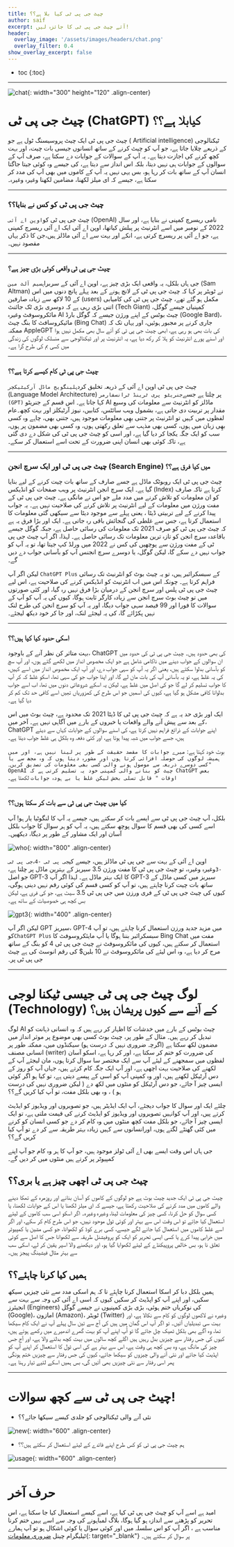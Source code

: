 ```yaml
---
title: چیٹ جی پی ٹی کیا بلا ہے؟؟
author: saif
excerpt: آئے چیٹ جی پی ٹی کا جائزہ لیں!
header:
  overlay_image: '/assets/images/headers/chat.png'
  overlay_filter: 0.4
show_overlay_excerpt: false
---
```


* toc
{:toc}

---

![chat]({{site.baseurl}}/assets/images/chat.png){: width="300" height="120"
.align-center}

# چیٹ جی پی ٹی (ChatGPT) کیابلا ہے؟؟

چیٹ جی پی ٹی ایک چیٹ پروسیسنگ ٹول ہے جو ( Artificial intelligence) ٹیکنالوجی کے
ذریعے چلایا جاتا ہے، جو آپ کو چیٹ کرنے کے ساتھ انسانوں جیسی بات چیت، اور بہت کچھ
کرنے کی اجازت دیتا ہے۔ یہ آپ کے سوالات کے جوابات دے سکتا ہے، صرف آپ کے سوالوں کے
جوابات ہی نہیں دیتا، بلکہ اس انداز سے دیتا ہے، کی جیسے وہ کوئی جیتا جاگتا انسان
آپ کے ساتھ بات کر رہا ہو، بس یہی نہیں یہ آپ کے کاموں میں بھی آپ کی مدد کر سکتا
ہے، جیسے کہ ای میلز لکھنا، مضامین لکھنا وغیرہ وغیرہ۔

---

### چیٹ جی پی ٹی کو کس نے بنایا؟؟

چیٹ جی پی ٹی کو`اوپن اے آئی` (OpenAI) نامی ریسرچ کمپنی نے بنایا ہے، اور سال 2022
کے نومبر میں اسے انٹرنیٹ پر پبلش کیاتھا، اوپن اے آئی ایک اے آئی ریسرچ کمپنی ہے،
جو اے آئی پر ریسرچ کرتی ہے، انکے اور بہت سے اے آئی ماڈلز ہیں،جن کا ذکر یہاں
مقصود نہیں۔

---

### چیٹ جی پی ٹی واقعی کوئی بڑی چیز ہے؟

جی ہاں بلکل، یہ واقعی ایک بڑی چیز ہے، اوپن اے آئی کے سربراہ`سیم آلٹ مین` (Sam
Altman) نے ٹویٹر پر کہا کہ چیٹ جی پی ٹی کے لانچ ہونے کے بعد پہلے پانچ دنوں میں
اس کے 10 لاکھ سے زیادہ صارفین (users) مکمل ہو گئے تھے، چیٹ جی پی ٹی کی کامیابی
اتنی بڑی رہی ہے کہ دوسری بڑی ٹک جائنٹ (Tech Giant) کمپنیاں جیسے گوگل، مائکروسوفٹ
وغیرہ AI چیٹ بوٹس کے اپنے ورژن جیسے کہ گوگل بارڈ (Google Bard)، مائیکروسافٹ کا
بنگ چیٹ (Bing Chat) جاری کرنے پر مجبور ہوئیں، اور یہاں تک کہ ممکنہ AppleGPT کی
بات بھی ہو رہی ہے، ابھی چیٹ جی پی ٹی کو آئے سال بھی مکمل نہیں ہوا اور اسنے پورے
انٹرنیٹ کو ہلا کر رکھ دیا ہے، یہ انٹرنیٹ پر اور ٹیکنالوجی سے منسلک لوگوں کی
زندگی میں کسی بم کی طرح گرا ہے۔

---

### چیٹ جی پی ٹی کام کیسے کرتا ہے؟؟

چیٹ جی پی ٹی اوپن اے آئی کے ذریعہ تخلیق کردہ`لینگویج ماڈل آرکیٹیکچر` (Language
Model Architecture) پر چلتا ہے جسے`جنریٹو پری ٹرینڈ ٹرانسفارمر (GPT)` کہا جاتا
ہے۔ اس قسم کے جنریٹو AI ماڈلز کو انٹرنیٹ سے معلومات کی وسیع مقدار پر تربیت دی
جاتی ہے، بشمول ویب سائٹس، کتابیں، نیوز آرٹیکلز اور بہت کچھ۔عام لفظوں میں کہیں تو
انٹرنیٹ پر جتنی بھِی معلومات موجود ہیں، جتنی بھی، چاہے وہ کسی بھِی زبان میں ہوں،
کسی بھی مذہب سے تعلق رکھتی ہوں، وہ کسی بھی مضمون پر ہوں، سب کو ایک جگہ یکجا کر
دیا گیا ہے، اور اسی کو چیٹ جی پی ٹی کی شکل دے دی گئی ہے، تاکہ کوئی بھی انسان
اپنی ضرورت کے تحت اسے استعمال کر سکے۔

---

### چیٹ جی پی ٹی اور ایک سرچ انجن (Search Engine)  میں کیا فرق ہے؟؟

چیٹ جی پی ٹی ایک روبوٹک ماڈل ہے جسے صارف کے ساتھ بات چیت کرنے کے لیے بنایا گیا
ہے۔ ایک سرچ انجن انٹرنیٹ پر ویب صفحات کو انڈیکس (Index) کرتا ہے تاکہ صارف کو ان
معلومات کو تلاش کرنے میں مدد ملے جو اس نے مانگی ہے۔ چیٹ جی پی ٹی کے مفت ورژن میں
معلومات کے لیے انٹرنیٹ پر تلاش کرنے کی صلاحیت نہیں ہے۔ یہ جواب پیدا کرنے کے لیے
تربیتی ڈیٹا ، یعنی پہلے سے موجود دیٹا سے سیکھی گئی معلومات کا استعمال کرتا ہے،
جس سے غلطی کی گنجائش باقی رہ جاتی ہے۔ ایک اور بڑا فرق یہ ہے کہ چیٹ جی پی ٹی کو
صرف 2021 تک معلومات کی رسائی حاصل ہے، جبکہ گوگل جیسے باقاعدہ سرچ انجن کو تازہ
ترین معلومات تک رسائی حاصل ہے۔ لہذا، اگر آپ چیٹ جی پی ٹی کے مفت ورژن سے پوچھیں
کی کس نے 2022 میں ورلڈ کپ جیتا تھا، تو یہ آپ کو جواب نہیں دے سکے گا، لیکن گوگل،
یا دوسرے سرچ انجنس آپ کو بآسانی جواب دے دیں گے۔

لیکن اگر آپ `ChatGPT Plus` کے سبسکرائبر ہیں، تو یہ چیٹ بوٹ کو انٹرنیٹ تک رسائی
فراہم کرتا ہے۔ چونکہ اس میں اب انٹرنیٹ کو انڈیکس کرنے کی صلاحیت ہے، اس لیے چیٹ
جی پی ٹی پلس اور سرچ انجن کے درمیان بڑا فرق نہیں رہ گیا، اور کئی صورتوں میں تو
چیٹ بوٹ سرچ انجن سے زیادہ کارگر ثابت ہوگا، کیوں کی یہ آپ کو آپ کے سوالات کا فورا
اور 99 فیصد سہی جواب دیگا، اور یہ آپ کو سرچ انجن کی طرح لنک نہیں پکڑائے گا، کی
یہ لیجئے لنک، اور جا کر خود دیکھ لیجئے۔

---

### اسکی حدود کیا کیا ہیں؟؟

بہت متاثر کن نظر آنے کے باوجود، ChatGPT کی بھی حدود ہیں۔ چیٹ جی پی ٹی کی حدود
میں ان سوالوں کے جواب دینے میں ناکامی شامل ہے جو ایک مخصوص انداز میں لکھے گئے
ہوں، اور آپ سچ کو بآسانی بدلوا سکتے ہیں، یعنی اگر یہ آپ کو سہی جواب دے، اور آپ
ایک مخصوص انداز میں اسے کہیں، کی یہ غلط ہے، تو یہ بآسانی آپ کی بات مان لے گا،
اور اپنا جواب جو کی سہی تھا، اسکو غلط کہ کر آپ کا جواب تسلیم کر لے گا جو کی اصل
میں غلط ہے، لیکن یہ اسکے شروعاتی دنوں میں تھا، اب اسے جواب بدلوانا کافی مشکل ہو
گیا ہے، کیوں کی اسمیں جو اس طرح کی کمزوریاں تھِیں اسے کافی حد تک کم کر دیا گیا
ہے۔

ایک اور بڑی حد یہ ہے کہ چیٹ جی پی ٹی کا ڈیٹا 2021 تک محدود ہے، چیٹ بوٹ میں اس کے
بعد سے پیش آنے والے واقعات یا خبروں کے بارے میں آگاہی نہیں ہے۔ آخر میں، ChatGPT
اپنے جوابات کے ذرائع فراہم نہیں کرتا ہے، کی اسنے سوالوں کے جوابات کہاں سے دیئے
ہیں، جسے جواب میں شبہ پیدا ہوتا ہے، اور کئی دفعہ وہ بلکل ہی غلط جواب دیتا ہے۔

بوٹ خود کہتا ہے:
`میرے جوابات کا مقصد حقیقت کے طور پر لینا نہیں ہے، اور میں ہمیشہ لوگوں کی حوصلہ افزائی کرتا ہوں اور مشورہ دیتا ہوں کہ وہ مجھ سے یا کسی دوسرے ذریعہ سے موصول ہونے والی کسی بھی معلومات کی تصدیق کریں۔"  OpenAI چیٹ کو بنانے والی کمپنی خود یہ تسلیم کرتی ہے کہ ChatGPT بعض اوقات " قابل تسلی بخش لیکن غلط یا بے ہودہ جوابات`
لکھتا ہے۔

---

### کیا میں چیٹ جی پی ٹی سے بات کر سکتا ہوں؟؟

بلکل، آپ چیٹ جی پی ٹی سے ایسے بات کر سکتے ہیں، جیسے یہ آپ کا لنگوٹیا یار ہو! آپ
اسے کسی کی بھی قسم کا سوال پوچھ سکتے ہیں، یہ آپ کو ہر سوال کا جواب بلکل آسان اور
ایک مشاور کے طور پر دیگا، دیکھیں۔

![who]({{site.baseurl}}/assets/images/who.png){: width="800" .align-center}

اوپن اے آئی کے بہت سے جی پی ٹی ماڈلز ہیں، جیسے
کی`جی پی ٹی -4`،`جی پی ٹی -3`وغیرہ وغیرہ، تو چیٹ جی پی ٹی کا مفت ورژن 3.5 سیریز
کے بہترین ماڈل پر چلتا ہے، جو اصل GPT-3 کا ایک بہتر ماڈل ہے۔ لہذا اگر آپ GPT-3
سیریز میں کسی ماڈل کے ساتھ بات چیت کرنا چاہتے ہیں، تو آپ کو کسی قسم کی کوئی رقم
نہیں دینی ہوگی، کیوں کی چیٹ جی پی ٹی کے فری ورزن میں جی پی ٹی 3.5 سیٹ ہے، جو کی
فری ہے، لیکن بس کچھ ہی خصوصیات کے ساتھ ہے۔

![gpt3]({{site.baseurl}}/assets/images/gpt3.png){: width="400" .align-center}

لیکن اگر آپ GPT سیریز، GPT-4 میں مزید جدید ورزن استعمال کرنا چاہتے ہیں، تو آپ
کو`ChatGPT Plus` سبسکرائبر بننا ہوگا یا آپ مایئکروسوفٹ کا Bing Chat مفت میں
استعمال کر سکتے ہیں، کیوں کی مائکروسوفٹ نے چیٹ جی پی ٹی 4 کو بنگ کے ساتھ مرج کر
دیا ہے، وہ اس لیئے کی مائکروسوفٹ نے 10 بلین$ کی رقم انوسٹ کی ہے چیٹ جی پی ٹی پر۔

---

# لوگ چیٹ جی پی ٹی جیسی ٹیکنا لوجی (Technology) کے آنے سے کیوں پریشان ہیں؟

لوگ AI چیٹ بوٹس کے بارے میں خدشات کا اظہار کر رہے ہیں کہ وہ انسانی ذہانت کو
تبدیل کر رہے ہیں۔ مثال کے طور پر، چیٹ بوٹ کسی بھی موضوع پر موثر انداز میں مضمون
لکھ سکتا ہے (اگرچہ ضروری نہیں کہ درست ہو) سیکنڈوں میں، ممکنہ طور پر انسانی مصنف
(writer) کی ضرورت کو ختم کر سکتا ہے، اور کر رہا ہے، اسکو آسان لفظوں میں سمجھنے
کے لیئے آپ سے ایک مختصر سا سوال کرتا ہوں، مان لیجئے آپ کے لکھنے کی صلاحیت بہت
اچھی ہے، اور آپ ایک جگہ کام کرتے ہیں، جہاں آپ کو روز کے دس آرٹیکل لکھنے ہیں، اور
وہ کمپنی آپ کو اسی کے پیسے دیتی ہے، تو کیا ہو اگر کوئی ایسی چیز آ جائے، جو دس
آرٹیکل کو منٹوں میں لکھ دے ( لیکن ضروری نہیں کی درست ہو ) ، وہ بھی بلکل مفت، تو
آپ کیا کریں گے؟؟

چلئے ایک اور سوال کا جواب دیجئے، آپ ایک ایڈیٹر ہیں، جو تصویروں اور ویڈیوز کو
ایڈیٹ کرتے پیں، اور آپ کوانہیں تصویروں اور ویڈیوز کو ایڈیٹ کرنے کی قیمت ملتی ہے،
تو ایک ایسی چیز آ جائے، جو بلکل مفت کچھ منٹوں میں وہ کام کر دے جو کسی انسان کو
کرنے میں کئی گھنٹے لگتے ہوں، اورانسانوں سے کہیں زیادہ بہتر طریقہ سے کر دے تو آپ
کیا کریں گے؟؟

جی ہاں اس وقت ایسے بھی اے آئی ٹولز موجود ہیں، جو آپ کا ہر وہ کام جو آپ اپنے
کمپیوٹر پر کرتے ہیں منٹوں میں کر دیں گے۔

## چیٹ جی پی ٹی اچھی چیز ہے یا بری؟؟

چیٹ جی پی ٹی ایک جدید چیٹ بوٹ ہے جو لوگوں کے کاموں کو آسان بنانے اور روزمرہ کے
تھکا دینے والے کاموں میں مدد کرنے کی صلاحیت رکھتا ہے، جیسے کہ ای میلز لکھنا یا
اس کے جوابات لکھنا، یا کسی سوال کو حل کرنا، کسی چیز کی معلومات لینا، وغیرہ
وغیرہ۔ اگر اسکو اسی سب کاموں کے لیئے استعمال کیا جاِئے تو اس وقت اس سے بہتر اور
کوئی ٹول موحود نہیں، جو اس طرح کام کر سکے، اور اگر اسے غلط کاموں میں استعمال کیا
جانے لگے جیسے، کسی برے کوڈ کو لکھوانا، جو کسی مشین یا کمپیوٹر میں خرابی پیدا کرے
یا کسی ایسی تحریر کو ایک کو پروفیشنل طریقہ سے لکھوانا جس کا اصل سے کوئی تعلق نا
ہو، بس خالص پروپیکنڈے کے لیئے لکھوایا گیا ہو، اور دیکھنے والا اسپر یقین کر لے،
اسکی سب سے بہتر مثال فیشینگ پیجز ہیں۔

## ہمیں کیا کرنا چاہئے؟؟

ہمیں بلکل دبا کر اسکا استعمال کرنا چاہِئے تا کہ ہم اسکی مدد سے نئی چیزیں سیکھ
سکیں، اور اپنے آپ کو اپڈیٹ کر سکیں کیوں کہ اسی اے آئی کی وجہ سے بہت سے انجیئرز
(Engineers) کی نوکریاں ختم ہوئی، بڑی بڑی کمپنیوں نے جیسے گوگل (Google)، امازون
(Amazon)، ٹویٹر (Twitter) وغیرہ نے لاکھوں لوگوں کو کام سے نکالا ہے، اور بہت سی
تبدیلیاں آئیں۔ تو اگر آپ اس گمان میں ہیں کی آج سے تین سال پہلے آپ نے ایک کام
سیکھا تھا، وہ آگے بھی بلکل ٹھیک چل جائے گا تو آُپ اپنے آپ کو بہت گھرے اندھیرے میں
رکھے ہوئے ہیں، کیوں کی جس رفتار سے چیزیں بدل رہیں ہیں اگلے کچھ سالوں میں بہت کچھ
بدلنے والا ہے، اور آج جس چیز کی مانگ ہے، وہ بس کچھ ہی وقت ہے، اس سے بہتر ہے کی
اسی ٹول کا استعمال کر اپنے آپ کو اپڈیٹ کیا جائے اور نئی آنے والی چیزوں کو سیکھا
جائے، کیوں کی جس رفتار سے چیزیں ختم ہونگی پھر اسی رفتار سے نئی چیزیں بھی آئیں
گی، بس ہمیں اسکے لئیے تیار رہنا ہے۔

---

# چیٹ جی پی ٹی سے کچھ سوالات!

- نئی آنے والی ٹیکنالوجی کو جلدی کیسے سیکھا جائے؟؟

![new]({{site.baseurl}}/assets/images/new.png){: width="600" .align-center}

- ہم چیٹ جی پی ٹی کو کس طرح اپنے فائدے کے لیئے استعمال کر سکتے ہیں؟؟

![usage]({{site.baseurl}}/assets/images/usage.png){: width="600" .align-center}

---

# حرف آخر

امید ہے اسے آپ کو چیٹ جی پی ٹی کیا ہے، اسے کیسے استعمال کیا جا سکتا ہے، اس تحریر
کو پڑھنے سے اندازہ ہو گیا ہوگا، بلاگ لمباہونے کی وجہ سے اسے یہیں ختم کرنا مناسب
ہے ، اگر آپ کو اس سلسلہ میں اور کوئی سوال یا کوئی اشکال ہو تو آپ ہمارے ٹیلیگرام
چینل  [ضروری معلومات](https://t.me/impoinfo){: target="_blank"}   پر سوال کر سکتے ہیں۔
